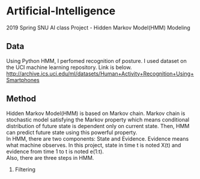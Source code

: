 # Artificial-Intelligence
2019 Spring SNU AI class Project - Hidden Markov Model(HMM) Modeling

Data
-------
Using Python HMM, I perfomed recognition of posture. I used dataset on the UCI machine learning repository. Link is below.</br>
http://archive.ics.uci.edu/ml/datasets/Human+Activity+Recognition+Using+Smartphones

Method
------
Hidden Markov Model(HMM) is based on Markov chain. Markov chain is stochastic model satisfying the Markov property which means conditional distribution of future state is dependent only on current state. Then, HMM can predict future state using this powerful property. </br>
In HMM, there are two components: State and Evidence. Evidence means what machine observes. In this project, state in time t is noted X(t) and evidence from time 1 to t is noted e(1:t).</br>
Also, there are three steps in HMM.</br>

1. Filtering
